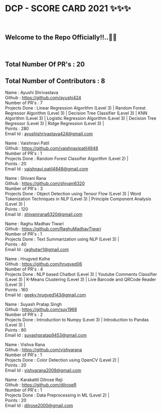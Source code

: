 <h1> DCP - SCORE CARD 2021 ✨✨✨ </h1> <br>
<h2> Welcome to the Repo Officially!!..🙌👏 </h2> <br>

## Total Number Of PR's : 20
## Total Number of Contributors : 8

  
Name : Ayushi Shrivastava <br>
Github : https://github.com/ayushi424 <br>
Number of PR's : 7 <br>
Projects Done : Linear Regression Algorithm (Level 3) | Random Forest Regressor Algorithm (Level 3) | Decision Tree Classifier (Level 3) | KNN Algorithm (Level 3) | Logistic Regression Algorithm (Level 3) | Decision Tree Regressor (Level 3) | Ridge Regression (Level 3) | <br>
Points : 280 <br>
Email Id : ayushishrivastava424@gmail.com

Name : Vaishnavi Patil <br>
Github : https://github.com/vaishnavipatil4848 <br>
Number of PR's : 1 <br>
Projects Done : Random Forest Classifier Algorithm (Level 2) | <br>
Points : 20 <br>
Email Id : vaishnavi.patil4848@gmail.com

Name : Shivani Rana <br>
Github : https://github.com/shivani6320 <br>
Number of PR's : 3 <br>
Projects Done : Object Detection using Tensor Flow (Level 3) | Word Tokenization Techniques in NLP (Level 3) | Principle Component Analysis (Level 3) | <br>
Points : 120 <br>
Email Id : shivanirana6320@gmail.com

Name : Raghu Madhav Tiwari <br>
Github : https://github.com/RaghuMadhavTiwari <br>
Number of PR's : 1 <br>
Projects Done : Text Summarization using NLP (Level 3) | <br>
Points : 40 <br>
Email Id : raghutwr1@gmail.com

Name : Hrugved Kolhe <br>
Github : https://github.com/hrugved06 <br>
Number of PR's : 4 <br>
Projects Done : NLP based Chatbot (Level 3) | Youtube Comments Classifier (Level 3) | K-Means Clustering (Level 3) | Live Barcode and QRCode Reader (Level 3) | <br>
Points : 160 <br>
Email Id : geeky.hrugved143@gmail.com

Name : Suyash Pratap Singh <br>
Github : https://github.com/suy1968 <br>
Number of PR's : 2 <br>
Projects Done : Introduction to Numpy (Level 3) | Introduction to Pandas (Level 3) | <br>
Points : 80 <br>
Email Id : suyashpratap9453@gmail.com

Name : Vishva Rana <br>
Github : https://github.com/vishvarana <br>
Number of PR's : 1 <br>
Projects Done : Color Detection using OpenCV (Level 2) | <br>
Points : 20 <br>
Email Id : vishvarana2009@gmail.com

Name : Karakattil Dilrose Reji <br>
Github : https://github.com/dilroseR <br>
Number of PR's : 1 <br>
Projects Done : Data Preprocessing in ML (Level 2) | <br>
Points : 20 <br>
Email Id : dilrose2000@gmail.com

